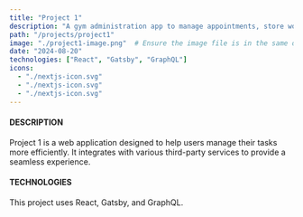 ```yaml
---
title: "Project 1"
description: "A gym administration app to manage appointments, store workouts and prices, and more."
path: "/projects/project1"
image: "./project1-image.png"  # Ensure the image file is in the same directory
date: "2024-08-20"
technologies: ["React", "Gatsby", "GraphQL"]
icons: 
  - "./nextjs-icon.svg"
  - "./nextjs-icon.svg"
  - "./nextjs-icon.svg"
---
```


#### DESCRIPTION

Project 1 is a web application designed to help users manage their tasks more efficiently. It integrates with various third-party services to provide a seamless experience.

#### TECHNOLOGIES

This project uses React, Gatsby, and GraphQL.